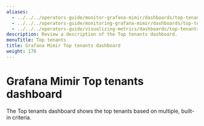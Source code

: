 ```yaml
---
aliases:
  - ../../../operators-guide/monitor-grafana-mimir/dashboards/top-tenants/
  - ../../../operators-guide/monitoring-grafana-mimir/dashboards/top-tenants/
  - ../../../operators-guide/visualizing-metrics/dashboards/top-tenants/
description: Review a description of the Top tenants dashboard.
menuTitle: Top tenants
title: Grafana Mimir Top tenants dashboard
weight: 170
---
```


<!-- Note: This topic is mounted in the GEM documentation. Ensure that all updates are also applicable to GEM. -->

# Grafana Mimir Top tenants dashboard

The Top tenants dashboard shows the top tenants based on multiple, built-in criteria.
